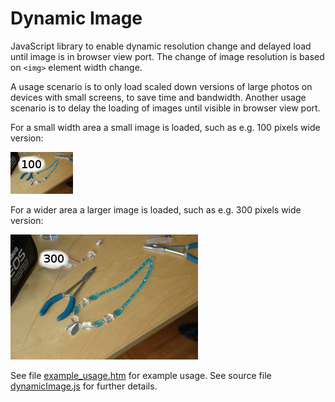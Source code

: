 Dynamic Image
===

JavaScript library to enable dynamic resolution change and delayed load until image is in browser view port. The change of image resolution is based on `<img>` element width change.

A usage scenario is to only load scaled down versions of large photos on devices with small screens, to save time and bandwidth. Another usage scenario is to delay the loading of images until visible in browser view port.

For a small width area a small image is loaded, such as e.g. 100 pixels wide version:

![Small image](./photos/scaled_100.jpg "Image scaled to a width of 100 pixels")

For a wider area a larger image is loaded, such as e.g. 300 pixels wide version:

![Large image](./photos/scaled_300.jpg "Image scaled to a width of 300 pixels")

See file [example_usage.htm](example_usage.htm) for example usage. See source file [dynamicImage.js](dynamicImage.js) for further details.